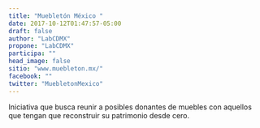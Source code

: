 ```yaml
---
title: "Muebletón México "
date: 2017-10-12T01:47:57-05:00
draft: false
author: "LabCDMX"
propone: "LabCDMX"
participa: ""
head_image: false
sitio: "www.muebleton.mx/"
facebook: ""
twitter: "MuebletonMexico"
---
```

Iniciativa que busca reunir a posibles donantes de muebles con aquellos que tengan que reconstruir su patrimonio desde cero.
